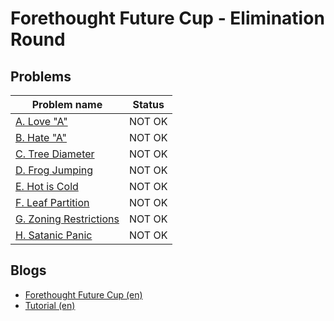 # Forethought Future Cup - Elimination Round

## Problems

|Problem name|Status|
|------------|---------|
| [A. Love "A"](problems/A._Love_"A".md)|NOT OK|
| [B. Hate "A"](problems/B._Hate_"A".md)|NOT OK|
| [C. Tree Diameter](problems/C._Tree_Diameter.md)|NOT OK|
| [D. Frog Jumping](problems/D._Frog_Jumping.md)|NOT OK|
| [E. Hot is Cold](problems/E._Hot_is_Cold.md)|NOT OK|
| [F. Leaf Partition](problems/F._Leaf_Partition.md)|NOT OK|
| [G. Zoning Restrictions](problems/G._Zoning_Restrictions.md)|NOT OK|
| [H. Satanic Panic](problems/H._Satanic_Panic.md)|NOT OK|
## Blogs

- [Forethought Future Cup (en)](blogs/Forethought_Future_Cup_(en).md)
- [Tutorial (en)](blogs/Tutorial_(en).md)
